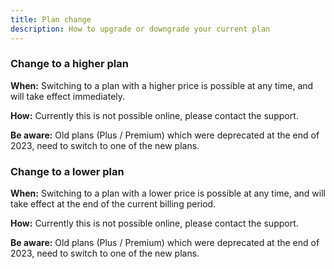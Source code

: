 ```yaml
---
title: Plan change
description: How to upgrade or downgrade your current plan
---
```


### Change to a higher plan

**When:** Switching to a plan with a higher price is possible at any time, and will take effect immediately.

**How:** Currently this is not possible online, please contact the support.

**Be aware:** Old plans (Plus / Premium) which were deprecated at the end of 2023, need to switch to one of the new plans.

### Change to a lower plan

**When:** Switching to a plan with a lower price is possible at any time, and will take effect at the end of the current billing period.

**How:** Currently this is not possible online, please contact the support. 

**Be aware:** Old plans (Plus / Premium) which were deprecated at the end of 2023, need to switch to one of the new plans.
 
